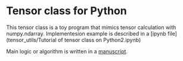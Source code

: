 # Tensor class for Python
This tensor class is a toy program that mimics tensor calculation with numpy.ndarray.
Implementesion example is described in a [ipynb file](tensor_utils/Tutorial of tensor class on Python2.ipynb)

Main logic or algorithm is written in a [manuscript](Toy_algorithm.pdf).
